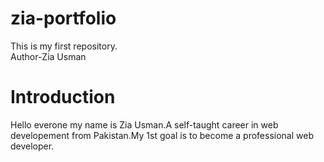 # zia-portfolio
This is my first repository.
<br>
Author-Zia Usman
<h1>Introduction</h1>
<p> Hello everone my name is <bold>Zia Usman.</bold>A self-taught career in web developement from Pakistan.My 1st goal is to become a professional web developer. </p>
